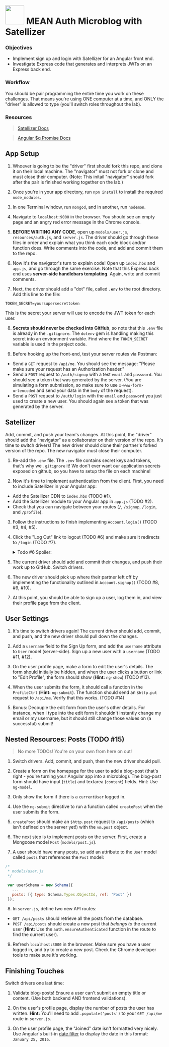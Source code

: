 # <img src="https://cloud.githubusercontent.com/assets/7833470/10899314/63829980-8188-11e5-8cdd-4ded5bcb6e36.png" height="60"> MEAN Auth Microblog with Satellizer

### Objectives 

* Implement sign up and login with Satellizer for an Angular front end.
* Investigate Express code that generates and interprets JWTs on an Express back end.


### Workflow

You should be pair programming the entire time you work on these challenges. That means you're using ONE computer at a time, and ONLY the "driver" is allowed to type (you'll switch roles throughout the lab).

### Resources

> <a href="https://github.com/sahat/satellizer#authloginuser-options" target="_blank">Satellizer Docs</a>

> <a href="https://docs.angularjs.org/api/ng/service/$q">Angular $q Promise Docs</a>

## App Setup

1. Whoever is going to be the "driver" first should fork this repo, and clone it  on their local machine. The "navigator" must not fork or clone and must close their computer. (Note: This initail "navigator" should fork after the pair is finished working together on the lab.)

2. Once you're in your app directory, run `npm install` to install the required `node_modules`.

3. In one Terminal window, run `mongod`, and in another, run `nodemon`.

4. Navigate to `localhost:9000` in the browser. You should see an empty page and an angry red error message in the Chrome console.

5. **BEFORE WRITING ANY CODE**, open up `models/user.js`, `resources/auth.js`, and `server.js`. The driver should go through these files in order and explain what you think each code block and/or function does.  Write comments into the code, and add and commit them to the repo.

6. Now it's the navigator's turn to explain code! Open up `index.hbs` and `app.js`, and go through the same exercise. Note that this Express back end uses **server-side handlebars templating**.  Again, write and commit comments. 

7. Next, the driver should add a "dot" file, called **`.env`** to the root directory. Add this line to the file:

  ```
  TOKEN_SECRET=yoursupersecrettoken
  ```

  This is the secret your server will use to encode the JWT token for each user. 
  
8. **Secrets should never be checked into GitHub**, so note that this `.env` file is already in the `.gitignore`.  The `dotenv` gem is handling making this secret into an environment variable.  Find where the `TOKEN_SECRET` variable is used in the project code.

9. Before hooking up the front-end, test your server routes via Postman:
  * Send a `GET` request to `/api/me`. You should see the message: "Please make sure your request has an Authorization header."
  * Send a `POST` request to `/auth/signup` with a test `email` and `password`. You should see a token that was generated by the server. (You are simulating a form submission, so make sure to use `x-www-form-urlencoded` and send your data in the `body` of the request).
  * Send a `POST` request to `/auth/login` with the `email` and `password` you just used to create a new user. You should again see a token that was generated by the server.

## Satellizer

Add, commit, and push your team's changes.  At this point, the "driver" should add the "navigator" as a collaborator on their version of the repo.  It's time to switch drivers! The new driver should clone their partner's forked version of the repo. The new navigator must close their computer.

1. Re-add the `.env` file. The `.env` file contains secret keys and tokens, that's why we `.gitignore` it! We don't ever want our application secrets exposed on github, so you have to setup the file on each machine!

2. Now it's time to implement authentication from the client. First, you need to include Satellizer in your Angular app:
  * Add the Satellizer CDN to `index.hbs` (TODO #1).
  * Add the Satellizer module to your Angular app in `app.js` (TODO #2).
  * Check that you can navigate between your routes (`/`, `/signup`, `/login`, and `/profile`).

3. Follow the instructions to finish implementing `Account.login()` (TODO #3, #4, #5).

4. Click the "Log Out" link to logout (TODO #6) and make sure it redirects to `/login` (TODO #7).
    
    <details><summary>Todo #6 Spoiler:</summary>
    ```js
    return (
        $auth
          .logout() // delete token https://github.com/sahat/satellizer#authlogout
          .then(function() {
            self.user = null;
          })
    )
    ```  
    </details>

5. The current driver should add and commit their changes, and push their work up to GitHub. Switch drivers.

6. The new driver should pick up where their partner left off by implementing the functionality outlined in `Account.signup()` (TODO #8, #9, #10).

7. At this point, you should be able to sign up a user, log them in, and view their profile page from the client.

## User Settings

1. It's time to switch drivers again! The current driver should add, commit, and push, and the new driver should pull down the changes.

2. Add a `username` field to the Sign Up form, and add the `username` attribute to `User` model (server-side). Sign up a new user with a `username` (TODO #11, #12).

3. On the user profile page, make a form to edit the user's details. The form should initially be hidden, and when the user clicks a button or link to "Edit Profile", the form should show (**Hint:** `ng-show`) (TODO #13).

4. When the user submits the form, it should call a function in the `ProfileCtrl` (**Hint:** `ng-submit`). The function should send an `$http.put` request to `/api/me`. Verify that this works. (TODO #14)

5. Bonus: Decouple the edit form from the user's other details. For instance, when I type into the edit form it shouldn't instantly change my email or my username, but it should still change those values on (a successful) submit!

## Nested Resources: Posts (TODO #15)
> No more TODOs! You're on your own from here on out!

1. Switch drivers. Add, commit, and push, then the new driver should pull.

2. Create a form on the homepage for the user to add a blog-post (that's right - you're turning your Angular app into a microblog). The blog-post form should have input (`title`) and textarea (`content`) fields. Hint: Use `ng-model`.

3. Only show the form if there is a `currentUser` logged in.

4. Use the `ng-submit` directive to run a function called `createPost` when the user submits the form.

5. `createPost` should make an `$http.post` request to `/api/posts` (which isn't defined on the server yet!) with the `vm.post` object.

6. The next step is to implement posts on the server. First, create a Mongoose model `Post` (`models/post.js`).

7. A user should have many posts, so add an attribute to the `User` model called `posts` that references the `Post` model:

  ```js
  /*
   * models/user.js
   */

   var userSchema = new Schema({
     ...
     posts: [{ type: Schema.Types.ObjectId, ref: 'Post' }]
   });
  ```

8. In `server.js`, define two new API routes:
  * `GET /api/posts` should retrieve all the posts from the database.
  * `POST /api/posts` should create a new post that *belongs to* the current user (**Hint:** Use the `auth.ensureAuthenticated` function in the route to find the current user).

9. Refresh `localhost:3000` in the browser. Make sure you have a user logged in, and try to create a new post. Check the Chrome developer tools to make sure it's working.

## Finishing Touches

Switch drivers one last time:

1. Validate blog-posts! Ensure a user can't submit an empty title or content. (Use both backend AND frontend validations).

2. On the user's profile page, display the number of posts the user has written. **Hint:** You'll need to add `.populate('posts')` to your `GET /api/me` route in `server.js`.

3. On the user profile page, the "Joined" date isn't formatted very nicely. Use Angular's built-in <a href="https://docs.angularjs.org/api/ng/filter/date" target="_blank">date filter</a> to display the date in this format: `January 25, 2016`.


